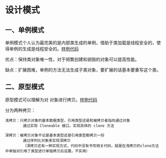 # 设计模式

## 一、单例模式
单例模式个人认为最完美的是内部类生成的单例，借助于类加载是线程安全的，使得单例的生成是线程安全的。[样例代码](https://github.com/linweijiang/DesignPatterns/blob/master/src/main/java/com/lwj/basis/designpatterns/single/SingletonInnerClass.java)

优点：保持类对象唯一性，对于频繁创建和销毁的对象可以提高性能。

缺点：扩展困难，单例的方法无法生成子类对象，要扩展的话基本要重写这个类。

## 二、原型模式
原型模式可以理解为对 对象进行拷贝。[样例代码](https://github.com/linweijiang/DesignPatterns/tree/master/src/main/java/com/lwj/basis/designpatterns/prototype)

分为两种拷贝：

    浅拷贝：只拷贝对象的基本数据类型，引用类型还是和被拷贝者指向通过对象
            通过实现 Cloneable 接口，实现具体的 clone 方法

    深拷贝：被拷贝对象不论是基本类型还是引用类型都拷贝一份
            通过序列化对象来实现深拷贝
            （深拷贝还有一种实现方式，代码中没有书写相关代码，就是在浅拷贝的clone方法中单独对引用了类型进行单独拷贝后设置，不实用）